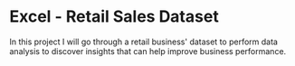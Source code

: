 # Excel - Retail Sales Dataset
In this project I will go through a retail business' dataset to perform data analysis to discover insights that can help improve business performance.
